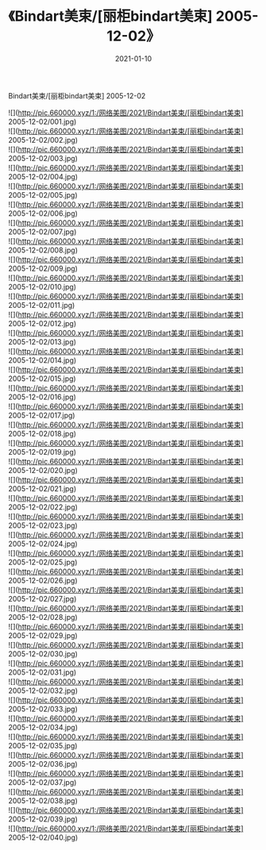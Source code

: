 ﻿---
layout: post
title:  《Bindart美束/[丽柜bindart美束] 2005-12-02》
date:   2021-01-10
img: http://pic.660000.xyz/1:/网络美图/2021/Bindart美束/[丽柜bindart美束] 2005-12-02/000.jpg
categories: [美女, 清纯, 唯美]
---

Bindart美束/[丽柜bindart美束] 2005-12-02

 ![](http://pic.660000.xyz/1:/网络美图/2021/Bindart美束/[丽柜bindart美束] 2005-12-02/001.jpg) <br>![](http://pic.660000.xyz/1:/网络美图/2021/Bindart美束/[丽柜bindart美束] 2005-12-02/002.jpg) <br>![](http://pic.660000.xyz/1:/网络美图/2021/Bindart美束/[丽柜bindart美束] 2005-12-02/003.jpg) <br>![](http://pic.660000.xyz/1:/网络美图/2021/Bindart美束/[丽柜bindart美束] 2005-12-02/004.jpg) <br>![](http://pic.660000.xyz/1:/网络美图/2021/Bindart美束/[丽柜bindart美束] 2005-12-02/005.jpg) <br>![](http://pic.660000.xyz/1:/网络美图/2021/Bindart美束/[丽柜bindart美束] 2005-12-02/006.jpg) <br>![](http://pic.660000.xyz/1:/网络美图/2021/Bindart美束/[丽柜bindart美束] 2005-12-02/007.jpg) <br>![](http://pic.660000.xyz/1:/网络美图/2021/Bindart美束/[丽柜bindart美束] 2005-12-02/008.jpg) <br>![](http://pic.660000.xyz/1:/网络美图/2021/Bindart美束/[丽柜bindart美束] 2005-12-02/009.jpg) <br>![](http://pic.660000.xyz/1:/网络美图/2021/Bindart美束/[丽柜bindart美束] 2005-12-02/010.jpg) <br>![](http://pic.660000.xyz/1:/网络美图/2021/Bindart美束/[丽柜bindart美束] 2005-12-02/011.jpg) <br>![](http://pic.660000.xyz/1:/网络美图/2021/Bindart美束/[丽柜bindart美束] 2005-12-02/012.jpg) <br>![](http://pic.660000.xyz/1:/网络美图/2021/Bindart美束/[丽柜bindart美束] 2005-12-02/013.jpg) <br>![](http://pic.660000.xyz/1:/网络美图/2021/Bindart美束/[丽柜bindart美束] 2005-12-02/014.jpg) <br>![](http://pic.660000.xyz/1:/网络美图/2021/Bindart美束/[丽柜bindart美束] 2005-12-02/015.jpg) <br>![](http://pic.660000.xyz/1:/网络美图/2021/Bindart美束/[丽柜bindart美束] 2005-12-02/016.jpg) <br>![](http://pic.660000.xyz/1:/网络美图/2021/Bindart美束/[丽柜bindart美束] 2005-12-02/017.jpg) <br>![](http://pic.660000.xyz/1:/网络美图/2021/Bindart美束/[丽柜bindart美束] 2005-12-02/018.jpg) <br>![](http://pic.660000.xyz/1:/网络美图/2021/Bindart美束/[丽柜bindart美束] 2005-12-02/019.jpg) <br>![](http://pic.660000.xyz/1:/网络美图/2021/Bindart美束/[丽柜bindart美束] 2005-12-02/020.jpg) <br>![](http://pic.660000.xyz/1:/网络美图/2021/Bindart美束/[丽柜bindart美束] 2005-12-02/021.jpg) <br>![](http://pic.660000.xyz/1:/网络美图/2021/Bindart美束/[丽柜bindart美束] 2005-12-02/022.jpg) <br>![](http://pic.660000.xyz/1:/网络美图/2021/Bindart美束/[丽柜bindart美束] 2005-12-02/023.jpg) <br>![](http://pic.660000.xyz/1:/网络美图/2021/Bindart美束/[丽柜bindart美束] 2005-12-02/024.jpg) <br>![](http://pic.660000.xyz/1:/网络美图/2021/Bindart美束/[丽柜bindart美束] 2005-12-02/025.jpg) <br>![](http://pic.660000.xyz/1:/网络美图/2021/Bindart美束/[丽柜bindart美束] 2005-12-02/026.jpg) <br>![](http://pic.660000.xyz/1:/网络美图/2021/Bindart美束/[丽柜bindart美束] 2005-12-02/027.jpg) <br>![](http://pic.660000.xyz/1:/网络美图/2021/Bindart美束/[丽柜bindart美束] 2005-12-02/028.jpg) <br>![](http://pic.660000.xyz/1:/网络美图/2021/Bindart美束/[丽柜bindart美束] 2005-12-02/029.jpg) <br>![](http://pic.660000.xyz/1:/网络美图/2021/Bindart美束/[丽柜bindart美束] 2005-12-02/030.jpg) <br>![](http://pic.660000.xyz/1:/网络美图/2021/Bindart美束/[丽柜bindart美束] 2005-12-02/031.jpg) <br>![](http://pic.660000.xyz/1:/网络美图/2021/Bindart美束/[丽柜bindart美束] 2005-12-02/032.jpg) <br>![](http://pic.660000.xyz/1:/网络美图/2021/Bindart美束/[丽柜bindart美束] 2005-12-02/033.jpg) <br>![](http://pic.660000.xyz/1:/网络美图/2021/Bindart美束/[丽柜bindart美束] 2005-12-02/034.jpg) <br>![](http://pic.660000.xyz/1:/网络美图/2021/Bindart美束/[丽柜bindart美束] 2005-12-02/035.jpg) <br>![](http://pic.660000.xyz/1:/网络美图/2021/Bindart美束/[丽柜bindart美束] 2005-12-02/036.jpg) <br>![](http://pic.660000.xyz/1:/网络美图/2021/Bindart美束/[丽柜bindart美束] 2005-12-02/037.jpg) <br>![](http://pic.660000.xyz/1:/网络美图/2021/Bindart美束/[丽柜bindart美束] 2005-12-02/038.jpg) <br>![](http://pic.660000.xyz/1:/网络美图/2021/Bindart美束/[丽柜bindart美束] 2005-12-02/039.jpg) <br>![](http://pic.660000.xyz/1:/网络美图/2021/Bindart美束/[丽柜bindart美束] 2005-12-02/040.jpg) <br>